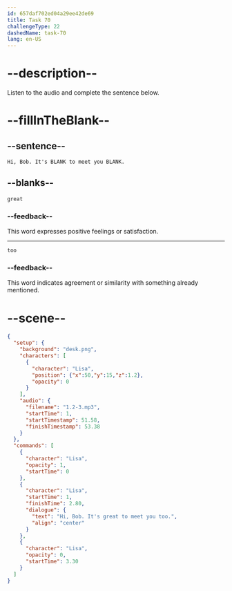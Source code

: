```yaml
---
id: 657daf702ed04a29ee42de69
title: Task 70
challengeType: 22
dashedName: task-70
lang: en-US
---
```


<!--
AUDIO REFERENCE:
Lisa: Hi, Bob. It's great to meet you too.
-->

# --description--

Listen to the audio and complete the sentence below.

# --fillInTheBlank--

## --sentence--

`Hi, Bob. It's BLANK to meet you BLANK.`

## --blanks--

`great`

### --feedback--

This word expresses positive feelings or satisfaction.

---

`too`

### --feedback--

This word indicates agreement or similarity with something already mentioned.

# --scene--

```json
{
  "setup": {
    "background": "desk.png",
    "characters": [
      {
        "character": "Lisa",
        "position": {"x":50,"y":15,"z":1.2},
        "opacity": 0
      }
    ],
    "audio": {
      "filename": "1.2-3.mp3",
      "startTime": 1,
      "startTimestamp": 51.58,
      "finishTimestamp": 53.38
    }
  },
  "commands": [
    {
      "character": "Lisa",
      "opacity": 1,
      "startTime": 0
    },
    {
      "character": "Lisa",
      "startTime": 1,
      "finishTime": 2.80,
      "dialogue": {
        "text": "Hi, Bob. It's great to meet you too.",
        "align": "center"
      }
    },
    {
      "character": "Lisa",
      "opacity": 0,
      "startTime": 3.30
    }
  ]
}
```
